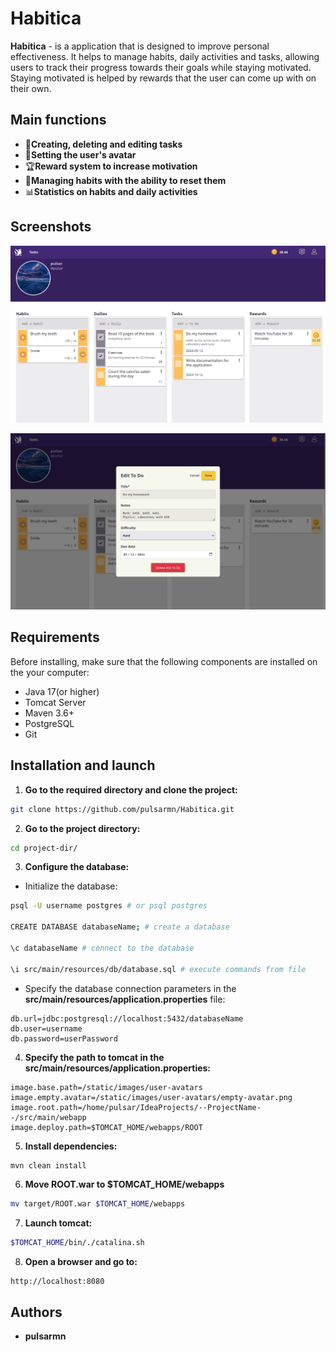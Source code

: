 # Habitica

**Habitica** - is a application that is designed to improve personal effectiveness. It helps to manage habits, daily activities and tasks, allowing users to track their progress towards their goals while staying motivated. Staying motivated is helped by rewards that the user can come up with on their own.

## Main functions

- 📝**Creating, deleting and editing tasks**
- 👤**Setting the user's avatar**
- 🏆**Reward system to increase motivation**
- 📆**Managing habits with the ability to reset them**
- 📊**Statistics on habits and daily activities**

## Screenshots

![Home page](./screenshots/home-page.png)

![Task modal window](./screenshots/editing-task.png)


## Requirements

Before installing, make sure that the following components are installed on the your computer:

- Java 17(or higher)
- Tomcat Server
- Maven 3.6+
- PostgreSQL
- Git


## Installation and launch

1. **Go to the required directory and clone the project:**

```bash
git clone https://github.com/pulsarmn/Habitica.git
```

2. **Go to the project directory:**

```bash
cd project-dir/
```

3. **Configure the database:**

- Initialize the database:

```bash
psql -U username postgres # or psql postgres

CREATE DATABASE databaseName; # create a database

\c databaseName # connect to the database

\i src/main/resources/db/database.sql # execute commands from file
```

- Specify the database connection parameters in the **src/main/resources/application.properties** file:

```properties
db.url=jdbc:postgresql://localhost:5432/databaseName  
db.user=username 
db.password=userPassword
```

4. **Specify the path to tomcat in the src/main/resources/application.properties:**

```properties
image.base.path=/static/images/user-avatars  
image.empty.avatar=/static/images/user-avatars/empty-avatar.png  
image.root.path=/home/pulsar/IdeaProjects/--ProjectName--/src/main/webapp  
image.deploy.path=$TOMCAT_HOME/webapps/ROOT
```

5. **Install dependencies:**

```bash
mvn clean install
```

6. **Move ROOT.war to $TOMCAT_HOME/webapps**

```bash
mv target/ROOT.war $TOMCAT_HOME/webapps
```

7. **Launch tomcat:**

```bash
$TOMCAT_HOME/bin/./catalina.sh
```

8. **Open a browser and go to:**

```
http://localhost:8080
```


## Authors

- **pulsarmn**
